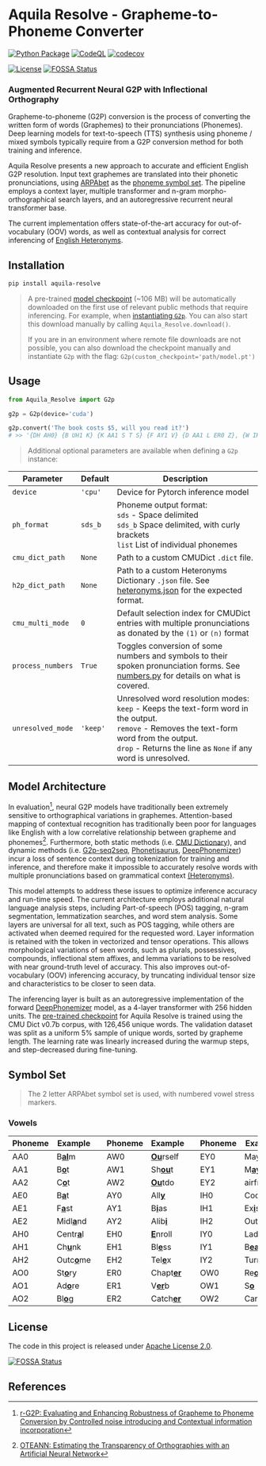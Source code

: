 # Aquila Resolve - Grapheme-to-Phoneme Converter

[![Python Package](https://github.com/ionite34/Aquila-Resolve/actions/workflows/python-package.yml/badge.svg)](https://github.com/ionite34/Aquila-Resolve/actions/workflows/python-package.yml)
[![CodeQL](https://github.com/ionite34/Aquila-Resolve/actions/workflows/codeql-analysis.yml/badge.svg)](https://github.com/ionite34/Aquila-Resolve/actions/workflows/codeql-analysis.yml)
[![codecov](https://codecov.io/gh/ionite34/Aquila-Resolve/branch/main/graph/badge.svg?token=Y9DDMJ0C9A)](https://codecov.io/gh/ionite34/Aquila-Resolve)

[![License](https://img.shields.io/badge/License-Apache_2.0-blue.svg)](https://opensource.org/licenses/Apache-2.0)
[![FOSSA Status](https://app.fossa.com/api/projects/git%2Bgithub.com%2Fionite34%2FAquila-Resolve.svg?type=shield)](https://app.fossa.com/projects/git%2Bgithub.com%2Fionite34%2FAquila-Resolve?ref=badge_shield)

### Augmented Recurrent Neural G2P with Inflectional Orthography

Grapheme-to-phoneme (G2P) conversion is the process of converting the written form of words (Graphemes) to their 
pronunciations (Phonemes). Deep learning models for text-to-speech (TTS) synthesis using phoneme / mixed symbols
typically require from a G2P conversion method for both training and inference.

Aquila Resolve presents a new approach to accurate and efficient English G2P resolution. 
Input text graphemes are translated into their phonetic pronunciations, 
using [ARPAbet](https://wikipedia.org/wiki/ARPABET) as the [phoneme symbol set](#Symbol-Set).
The pipeline employs a context layer, multiple transformer and n-gram morpho-orthographical search layers, 
and an autoregressive recurrent neural transformer base.

The current implementation offers state-of-the-art accuracy for out-of-vocabulary (OOV) words, as well as contextual
analysis for correct inferencing of [English Heteronyms](https://en.wikipedia.org/wiki/Heteronym_(linguistics)).

## Installation

```bash
pip install aquila-resolve
```
> A pre-trained [model checkpoint](https://huggingface.co/ionite/Aquila-Resolve/blob/main/model.pt) (~106 MB) will be
> automatically downloaded on the first use of relevant public methods that require inferencing. For example,
> when [instantiating `G2p`](#Usage). You can also start this download manually by calling `Aquila_Resolve.download()`.
> 
> If you are in an environment where remote file downloads are not possible, you can also download the checkpoint 
> manually and instantiate `G2p` with the flag: `G2p(custom_checkpoint='path/model.pt')`

## Usage

```python
from Aquila_Resolve import G2p

g2p = G2p(device='cuda')

g2p.convert('The book costs $5, will you read it?')
# >> '{DH AH0} {B UH1 K} {K AA1 S T S} {F AY1 V} {D AA1 L ER0 Z}, {W IH1 L} {Y UW1} {R IY1 D} {IH1 T}?'
```

> Additional optional parameters are available when defining a `G2p` instance:

| Parameter          | Default  | Description                                                                                                                                                                                                             |
|--------------------|----------|-------------------------------------------------------------------------------------------------------------------------------------------------------------------------------------------------------------------------|
| `device`           | `'cpu'`  | Device for Pytorch inference model                                                                                                                                                                                      |
| `ph_format`        | `sds_b`  | Phoneme output format: <br> `sds` - Space delimited <br> `sds_b` Space delimited, with curly brackets <br> `list` List of individual phonemes                                                                           |
| `cmu_dict_path`    | `None`   | Path to a custom CMUDict `.dict` file.                                                                                                                                                                                  |
| `h2p_dict_path`    | `None`   | Path to a custom Heteronyms Dictionary `.json` file. See [heteronyms.json](src/Aquila_Resolve/data/heteronyms.json) for the expected format.                                                                            |
| `cmu_multi_mode`   | `0`      | Default selection index for CMUDict entries with multiple pronunciations as donated by the `(1)` or `(n)` format                                                                                                        |
| `process_numbers`  | `True`   | Toggles conversion of some numbers and symbols to their spoken pronunciation forms. See [numbers.py](src/Aquila_Resolve/text/numbers.py) for details on what is covered.                                                |
| `unresolved_mode`  | `'keep'` | Unresolved word resolution modes: <br> `keep` - Keeps the text-form word in the output. <br> `remove` - Removes the text-form word from the output. <br> `drop` - Returns the line as `None` if any word is unresolved. |

## Model Architecture

In evaluation[^1], neural G2P models have traditionally been extremely sensitive to orthographical variations
in graphemes. Attention-based mapping of contextual recognition has traditionally been poor for languages
like English with a low correlative relationship between grapheme and phonemes[^2]. Furthermore, both static
methods (i.e. [CMU Dictionary](https://github.com/cmusphinx/cmudict)), and dynamic methods (i.e. 
[G2p-seq2seq](https://github.com/cmusphinx/g2p-seq2seq), 
[Phonetisaurus](https://github.com/AdolfVonKleist/Phonetisaurus), 
[DeepPhonemizer](https://github.com/as-ideas/DeepPhonemizer)) 
incur a loss of sentence context during tokenization for training and inference, and therefore make it impossible 
to accurately resolve words with multiple pronunciations based on grammatical context 
[(Heteronyms)](https://wikipedia.org/wiki/Heteronym_(linguistics)).

This model attempts to address these issues to optimize inference accuracy and run-time speed. The current architecture
employs additional natural language analysis steps, including Part-of-speech (POS) tagging, n-gram segmentation, 
lemmatization searches, and word stem analysis. Some layers are universal for all text, such as POS tagging,
while others are activated when deemed required for the requested word. Layer information is retained with the token
in vectorized and tensor operations. This allows morphological variations of seen words, such as plurals, possessives,
compounds, inflectional stem affixes, and lemma variations to be resolved with near ground-truth level of accuracy.
This also improves out-of-vocabulary (OOV) inferencing accuracy, by truncating individual tensor size and
characteristics to be closer to seen data. 

The inferencing layer is built as an autoregressive implementation of the forward
[DeepPhonemizer](https://github.com/as-ideas/DeepPhonemizer) model, as a 4-layer transformer with 256 hidden units. 
The [pre-trained checkpoint](https://huggingface.co/ionite/Aquila-Resolve/blob/main/model.pt) for Aquila Resolve 
is trained using the CMU Dict v0.7b corpus, with 126,456 unique words. The validation dataset was split as a 
uniform 5% sample of unique words, sorted by grapheme length. The learning rate was linearly increased during 
the warmup steps, and step-decreased during fine-tuning.

## Symbol Set

> The 2 letter ARPAbet symbol set is used, with numbered vowel stress markers.

### Vowels

| Phoneme | Example            |     | Phoneme | Example            |     | Phoneme | Example               |     | Phoneme | Example |  
|---------|--------------------|-----|---------|--------------------|-----|---------|-----------------------|-----|---------|---------|
| AA0     | B<u>**al**</u>m    |     | AW0     | <u>**Ou**</u>rself |     | EY0     | Mayd<u>**ay**</u>     |     | OY0     |         |
| AA1     | B<u>**o**</u>t     |     | AW1     | Sh<u>**ou**</u>t   |     | EY1     | M<u>**ay**</u>day     |     | OY1     |         |
| AA2     | C<u>**o**</u>t     |     | AW2     | <u>**Ou**</u>tdo   |     | EY2     | airfr<u>**eigh**</u>t |     | OY2     |         |
| AE0     | B<u>**a**</u>t     |     | AY0     | All<u>**y**</u>    |     | IH0     | Cook<u>**i**</u>ng    |     | UH0     |         |
| AE1     | F<u>**a**</u>st    |     | AY1     | B<u>**i**</u>as    |     | IH1     | Ex<u>**i**</u>st      |     | UH1     |         |
| AE2     | Midl<u>**a**</u>nd |     | AY2     | Alib<u>**i**</u>   |     | IH2     | Outf<u>**i**</u>t     |     | UH2     |         |
| AH0     | Centr<u>**a**</u>l |     | EH0     | <u>**E**</u>nroll  |     | IY0     | Lad<u>**y**</u>       |     | UW0     |         |
| AH1     | Ch<u>**u**</u>nk   |     | EH1     | Bl<u>**e**</u>ss   |     | IY1     | B<u>**ea**</u>k       |     | UW1     |         |
| AH2     | Outc<u>**o**</u>me |     | EH2     | Tel<u>**e**</u>x   |     | IY2     | Turnk<u>**ey**</u>    |     | UW2     |         |
| AO0     | St<u>**o**</u>ry   |     | ER0     | Chapt<u>**er**</u> |     | OW0     | Re<u>**o**</u>        |     |         |         |
| AO1     | Ad<u>**o**</u>re   |     | ER1     | V<u>**er**</u>b    |     | OW1     | S<u>**o**</u>         |     |         |         |
| AO2     | Bl<u>**o**</u>g    |     | ER2     | Catch<u>**er**</u> |     | OW2     | Carg<u>**o**</u>      |     |         |         |


## License

The code in this project is released under [Apache License 2.0](LICENSE).

[![FOSSA Status](https://app.fossa.com/api/projects/git%2Bgithub.com%2Fionite34%2FAquila-Resolve.svg?type=large)](https://app.fossa.com/projects/git%2Bgithub.com%2Fionite34%2FAquila-Resolve?ref=badge_large)

## References


[^1]: [r-G2P: Evaluating and Enhancing Robustness of Grapheme to Phoneme Conversion by Controlled noise introducing 
and Contextual information incorporation](https://arxiv.org/abs/2202.11194)

[^2]: [OTEANN: Estimating the Transparency of Orthographies with an Artificial 
Neural Network](https://arxiv.org/abs/1912.13321)
